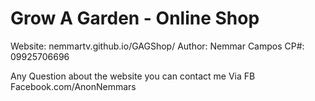 # Grow A Garden - Online Shop

Website: nemmartv.github.io/GAGShop/
Author: Nemmar Campos
CP#: 09925706696

Any Question about the website you can contact me Via FB
Facebook.com/AnonNemmars

